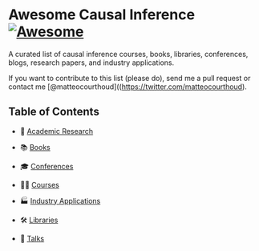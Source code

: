 # Awesome Causal Inference  [![Awesome](https://cdn.rawgit.com/sindresorhus/awesome/d7305f38d29fed78fa85652e3a63e154dd8e8829/media/badge.svg)](https://github.com/sindresorhus/awesome)

A curated list of causal inference courses, books, libraries, conferences, blogs, research papers, and industry applications.

If you want to contribute to this list (please do), send me a pull request or contact me [@matteocourthoud]((https://twitter.com/matteocourthoud). 

## Table of Contents

- 🔬 [Academic Research](https://github.com/matteocourthoud/awesome-causal-inference/blob/main/academic-research.md)

- 📚 [Books](https://github.com/matteocourthoud/awesome-causal-inference/blob/main/books.md)

- 🎓 [Conferences](https://github.com/matteocourthoud/awesome-causal-inference/blob/main/conferences.md)

- 🧑‍🏫 [Courses](https://github.com/matteocourthoud/awesome-causal-inference/blob/main/courses.md)

- 🏭 [Industry Applications](https://github.com/matteocourthoud/awesome-causal-inference/blob/main/industry-applications.md)

- 🛠️ [Libraries](https://github.com/matteocourthoud/awesome-causal-inference/blob/main/libraries.md)

- 💬 [Talks](https://github.com/matteocourthoud/awesome-causal-inference/blob/main/talks.md)
